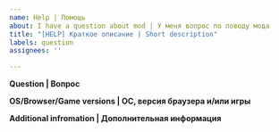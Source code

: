 ```yaml
---
name: Help | Помощь
about: I have a question about mod | У меня вопрос по поводу мода
title: "[HELP] Краткое описание | Short description"
labels: question
assignees: ''

---
```


**Question | Вопрос**


**OS/Browser/Game versions | ОС, версия браузера и/или игры**


**Additional infromation | Дополнительная информация**

